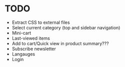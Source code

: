 
# TODO
* Extract CSS to external files
* Select current category (top and sidebar navigation)
* Mini-cart
* Last-viewed items
* Add to cart/Quick view in product summary???
* Subscribe newsletter
* Langauges
* Login
